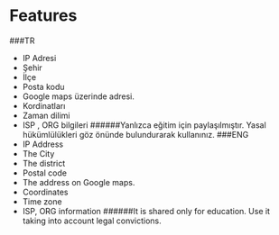 # Features
###TR
- IP Adresi
-  Şehir
- İlçe
- Posta kodu
- Google maps üzerinde adresi.
- Kordinatları
- Zaman dilimi
- ISP , ORG bilgileri
######Yanlızca eğitim için paylaşılmıştır. Yasal hükümlülükleri göz önünde bulundurarak kullanınız.
###ENG
- IP Address
- The City
- The district
- Postal code
- The address on Google maps.
- Coordinates
- Time zone
- ISP, ORG information
######It is shared only for education. Use it taking into account legal convictions.
